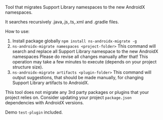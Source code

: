 Tool that migrates Support Library namespaces to the new AndroidX namespaces.

It searches recursively .java,.js,.ts,.xml and .gradle files.

How to use:
  1. Install package globally `npm install ns-androidx-migrate -g`
  2. `ns-androidx-migrate namespaces <project-folder>`
      This command will search and replace all Support Library namespace to the new AndroidX namespaces
      Please do revise all changes manually after that!
      This operation may take a few minutes to execute (depends on your project structure size).
  3.  `ns-androidx-migrate artifacts <plugin-folder>`
      This command will output suggestions, that should be made manually, for changing Support Library artifacts to AndroidX.

This tool does not migrate any 3rd party packages or plugins that your project relies on. 
Consider updating your project `package.json` dependencies with AndroidX versions.

Demo `test-plugin` included.
